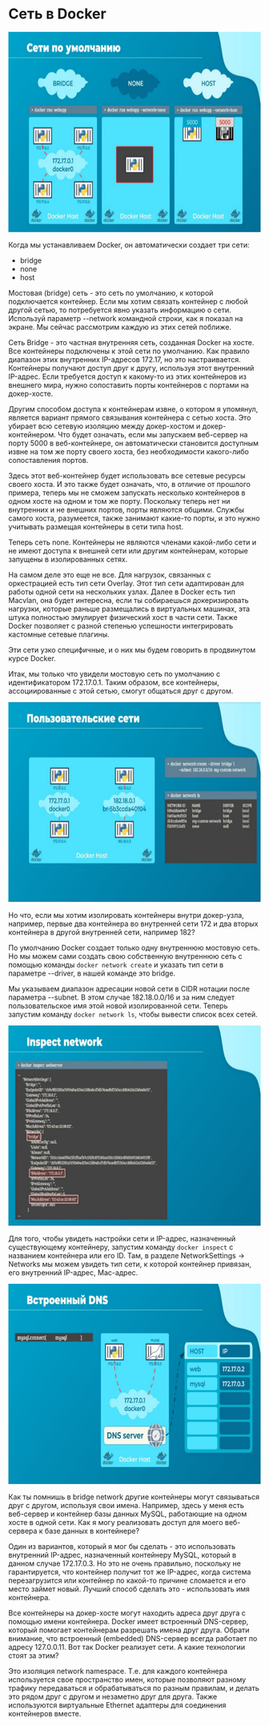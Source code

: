 # Сеть в Docker

<img src="img/default_networks.png" width="600" height="400" alt="default networks">

Когда мы устанавливаем Docker, он автоматически создает три сети:
- bridge
- none
- host

Мостовая (bridge) сеть - это сеть по умолчанию, к которой подключается контейнер. Если мы хотим
связать контейнер с любой другой сетью, то потребуется явно указать информацию о сети.
Используй параметр --network командной строки, как я показал на экране. Мы сейчас рассмотрим
каждую из этих сетей поближе.

Сеть Bridge - это частная внутренняя сеть, созданная Docker на хосте. Все контейнеры подключены
к этой сети по умолчанию. Как правило диапазон этих внутренних IP-адресов 172.17, но это
настраивается. Контейнеры получают доступ друг к другу, используя этот внутренний IP-адрес.
Если требуется доступ к какому-то из этих контейнеров из внешнего мира, нужно сопоставить
порты контейнеров с портами на докер-хосте.

Другим способом доступа к контейнерам извне, о котором я упомянул, является вариант прямого
связывания контейнера с сетью хоста. Это убирает всю сетевую изоляцию между докер-хостом и
докер-контейнером. Что будет означать, если мы запускаем веб-сервер на порту 5000 в
веб-контейнере, он автоматически становится доступным извне на том же порту своего хоста, без
необходимости какого-либо сопоставления портов.

Здесь этот веб-контейнер будет использовать все сетевые ресурсы своего хоста. И это также
будет означать, что, в отличие от прошлого примера, теперь мы не сможем запускать несколько
контейнеров в одном хосте на одном и том же порту. Поскольку теперь нет ни внутренних и не
внешних портов, порты являются общими. Службы самого хоста, разумеется, также занимают
какие-то порты, и это нужно учитывать размещая контейнеры в сети типа host.

Теперь сеть none. Контейнеры не являются членами какой-либо сети и не имеют доступа к внешней
сети или другим контейнерам, которые запущены в изолированных сетях.

На самом деле это еще не все. Для нагрузок, связанных с оркестрацией есть тип сети Overlay. Этот
тип сети адаптирован для работы одной сети на нескольких узлах. Далее в Docker есть тип Macvlan,
она будет интересна, если ты собираешься докеризировать нагрузки, которые раньше
размещались в виртуальных машинах, эта штука полностью эмулирует физический хост в части
сети. Также Docker позволяет с разной степенью успешности интегрировать кастомные сетевые
плагины.

Эти сети узко специфичные, и о них мы будем говорить в продвинутом курсе Docker.

Итак, мы только что увидели мостовую сеть по умолчанию с идентификатором 172.17.0.1. Таким
образом, все контейнеры, ассоциированные с этой сетью, смогут общаться друг с другом.

<img src="img/user_networks.png" width="600" height="400" alt="user networks">

Но что, если мы хотим изолировать контейнеры внутри докер-узла, например, первые два
контейнера во внутренней сети 172 и два вторых контейнера в другой внутренней сети, например 182?

По умолчанию Docker создает только одну внутреннюю мостовую сеть. Но мы можем сами создать
свою собственную внутреннюю сеть с помощью команды `docker network create` и указать тип сети
в параметре --driver, в нашей команде это bridge.

Мы указываем диапазон адресации новой сети в CIDR нотации после параметра --subnet. В этом
случае 182.18.0.0/16 и за ним следует пользовательское имя этой новой изолированной сети.
Теперь запустим команду `docker network ls`, чтобы вывести список всех сетей.

<img src="img/inspect_network.png" width="600" height="400" alt="inspect network">

Для того, чтобы увидеть настройки сети и IP-адрес, назначенный существующему контейнеру,
запустим команду `docker inspect` с названием контейнера или его ID. Там, в разделе
NetworkSettings -> Networks мы можем увидеть тип сети, к которой контейнер привязан, его
внутренний IP-адрес, Mac-адрес.

<img src="img/inline_dns.png" width="600" height="400" alt="inline dns">

Как ты помнишь в bridge network другие контейнеры могут связываться друг с другом, используя
свои имена. Например, здесь у меня есть веб-сервер и контейнер базы данных MySQL, работающие
на одном хосте в одной сети. Как я могу реализовать доступ для моего веб-сервера к базе данных в
контейнере?

Один из вариантов, который я мог бы сделать - это использовать внутренний IP-адрес,
назначенный контейнеру MySQL, который в данном случае 172.17.0.3. Но это не очень правильно,
поскольку не гарантируется, что контейнер получит тот же IP-адрес, когда система перезагрузится
или контейнер по какой-то причине сломается и его место займет новый. Лучший способ сделать
это - использовать имя контейнера.

Все контейнеры на докер-хосте могут находить адреса друг друга с помощью имени контейнера.
Docker имеет встроенный DNS-сервер, который помогает контейнерам разрешать имена друг друга.
Обрати внимание, что встроенный (embedded) DNS-сервер всегда работает по адресу 127.0.0.11.
Вот так Docker реализует сети. А какие технологии стоят за этим?

Это изоляция network namespace. Т.е. для каждого контейнера используется свое пространство
имен, которые позволяют разному трафику передаваться и обрабатываться по разным правилам, и
делать это рядом друг с другом и незаметно друг для друга. Также используются виртуальные
Ethernet адаптеры для соединения контейнеров вместе.
